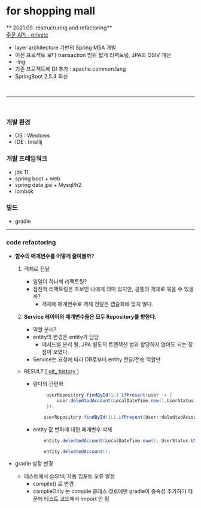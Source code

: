 # for shopping mall



** 2021.09.  restructuring and refactoring** <br>
[주문 API - private ](https://github.com/sunhwa-kim/order)

  * layer architecture 기반의 Spring MSA 개발
  * 이전 프로젝트 보다 transaction 범위 짧게 리팩토링, JPA의 OSIV 개선 
  * -ing
  * 기존 프로젝트에 DI 추가 : apache.common.lang
  * SpringBoot 2.5.4 최신

 <br>
 
---

 <br>
 
### 개발 환경
* OS : Windows
* IDE : Intellij

### 개발 프레임워크
* jdk 11
* spring boot + web
* spring data jpa + Mysql/h2
* lombok

### 빌드
* gradle

---
### code refactoring

* **함수의 매개변수를 어떻게 줄여볼까?**
    1. 객체로 전달
        * 일일이 하나씩 리팩토링?
        * 점진적 리팩토링은 초보인 나에게 의미 있지만, 공통의 객체로 묶을 수 있을까?
            * 객체에 매개변수로 객체 전달은 캡슐화에 맞지 않다.
        
    2. **Service 레이어의 매개변수들은 모두 Repository를 향한다.**
        * 역할 분리?
        * entity의 변경은 entity가 담당
          * 메서드별 분리 될, JPA 별도의 트랜잭션 범위 할당하지 않아도 되는 장점이 보였다.
        * Service는 요청에 따라 DB로부터 entity 전달/전송 역할만
    
    * RESULT   [[ git_ history ]](https://github.com/sunhwa-kim/Spring_practice/commit/3174337c4a8f274ad92a6fc8f4bd258034167580#diff-4ee76a5028fb660885ee8bb8bf120e3c26181968969b36db96aaceafd9947d93)
    
        * 람다의 간편화
           ```java
                userRepository.findById(1L).ifPresent(user -> {
                    user.deledtedAccount(LocalDateTime.now(),UserStatus.UNREGISTERED,true);
                });
          
            ```
            ```java
                userRepository.findById(1L).ifPresent(User::deledtedAccount);
            ```
        * entity 값 변화에 대한 매개변수 삭제 
            ```java
                entity.deledtedAccount(LocalDateTime.now(), UserStatus.UNREGISTERED, true);
            ```
            ```java
                entity.deledtedAccount();
            ```
          
* gradle 설정 변경
  * 테스트에서 @Slf4j 자동 임포트 오류 발생
    * compile() 로 변경
    * complieOnly 는 compile 클래스 경로에만 gradle이 종속성 추가하기 때문에 테스트 코드에서 import 안 됨

